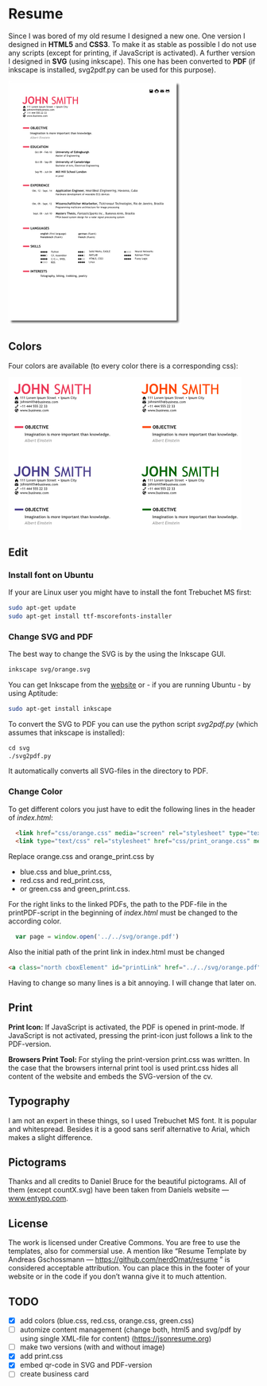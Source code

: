 # Resume

Since I was bored of my old resume I designed a new one. One version I designed in **HTML5** and **CSS3**. To make it as stable as possible I do not use any scripts (except for printing, if JavaScript is activated). A further version I designed in **SVG** (using inkscape). This one has been converted to **PDF** (if inkscape is installed, svg2pdf.py can be used for this purpose).

![resume](images/preview.png)

## Colors

Four colors are available (to every color there is a corresponding css):

![resume](images/preview_colors.png)

## Edit 

### Install font on Ubuntu

If your are Linux user you might have to install the font Trebuchet MS first:

```bash
sudo apt-get update
sudo apt-get install ttf-mscorefonts-installer
```

### Change SVG and PDF

The best way to change the SVG is by the using the Inkscape GUI.

```bash
inkscape svg/orange.svg
```

You can get Inkscape from the [website](https://inkscape.org/de/herunterladen) or - if you are running Ubuntu - by using Aptitude:

```bash
sudo apt-get install inkscape
```

To convert the SVG to PDF you can use the python script _svg2pdf.py_ (which assumes that inkscape is installed):

```
cd svg
./svg2pdf.py
```

It automatically converts all SVG-files in the directory to PDF.
	
### Change Color

To get different colors you just have to edit the following lines in the header of _index.html_:

```html
  <link href="css/orange.css" media="screen" rel="stylesheet" type="text/css" />
  <link type="text/css" rel="stylesheet" href="css/print_orange.css" media="print"/>
```

Replace orange.css and orange\_print.css by 
  - blue.css and blue\_print.css,
  - red.css and red\_print.css,
  - or green.css and green\_print.css.

For the right links to the linked PDFs, the path to the PDF-file in the printPDF-script in the beginning of _index.html_ must be changed to the according color.

```javascript
  var page = window.open('../../svg/orange.pdf')
```

Also the initial path of the print link in index.html must be changed

```html
<a class="north cboxElement" id="printLink" href="../../svg/orange.pdf" unselectable="on"><img class="north_img" src="images/print.svg" alt=""></a>

```

Having to change so many lines is a bit annoying. I will change that later on.


## Print

**Print Icon:** If JavaScript is activated, the PDF is opened in print-mode. If JavaScript is not activated, pressing the print-icon just follows a link to the PDF-version.

**Browsers Print Tool:** For styling the print-version print.css was written. In the case that the browsers internal print tool is used print.css hides all content of the website and embeds the SVG-version of the cv.

## Typography 

I am not an expert in these things, so I used Trebuchet MS font. It is popular and whitespread. Besides it is a good sans serif alternative to Arial, which makes a slight difference.

## Pictograms

Thanks and all credits to Daniel Bruce for the beautiful pictograms. All of them (except countX.svg) have been taken from Daniels website — www.entypo.com.

## License

The work is licensed under Creative Commons. You are free to use the templates, also for commersial use. A mention like “Resume Template by Andreas Gschossmann — https://github.com/nerdOmat/resume ” is considered acceptable attribution. You can place this in the footer of your website or in the code if you don’t wanna give it to much attention.

## TODO

 - [x] add colors (blue.css, red.css, orange.css, green.css)
 - [ ] automize content management (change both, html5 and svg/pdf by using single XML-file for content) (https://jsonresume.org)
 - [ ] make two versions (with and without image)
 - [x] add print.css
 - [x] embed qr-code in SVG and PDF-version
 - [ ] create business card
